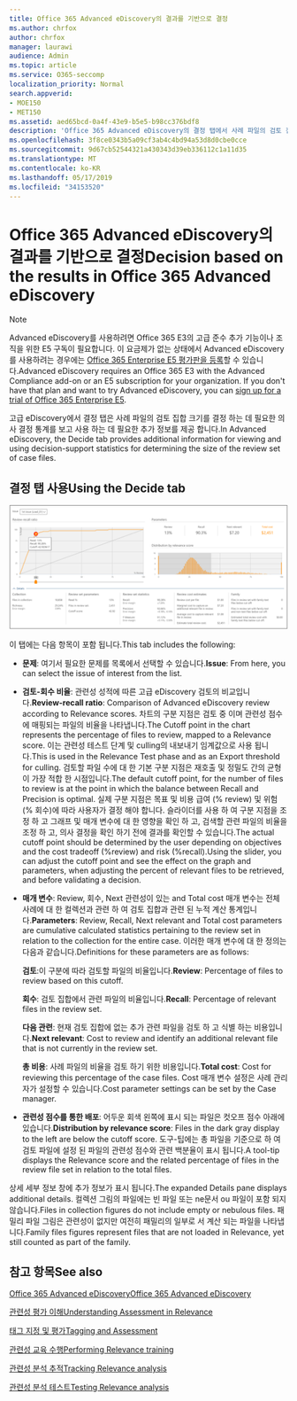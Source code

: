 ```yaml
---
title: Office 365 Advanced eDiscovery의 결과를 기반으로 결정
ms.author: chrfox
author: chrfox
manager: laurawi
audience: Admin
ms.topic: article
ms.service: O365-seccomp
localization_priority: Normal
search.appverid:
- MOE150
- MET150
ms.assetid: aed65bcd-0a4f-43e9-b5e5-b98cc376bdf8
description: 'Office 365 Advanced eDiscovery의 결정 탭에서 사례 파일의 검토 집합에 대 한 올바른 크기를 결정 하는 데 도움이 되는 데이터를 제공 하는 방법에 대해 알아봅니다. '
ms.openlocfilehash: 3f8ce0343b5a09cf3ab4c4bd94a53d8d0cbe0cce
ms.sourcegitcommit: 9d67cb52544321a430343d39eb336112c1a11d35
ms.translationtype: MT
ms.contentlocale: ko-KR
ms.lasthandoff: 05/17/2019
ms.locfileid: "34153520"
---
```

# <a name="decision-based-on-the-results-in-office-365-advanced-ediscovery"></a><span data-ttu-id="4febc-103">Office 365 Advanced eDiscovery의 결과를 기반으로 결정</span><span class="sxs-lookup"><span data-stu-id="4febc-103">Decision based on the results in Office 365 Advanced eDiscovery</span></span>

> [!NOTE]
> <span data-ttu-id="4febc-p101">Advanced eDiscovery를 사용하려면 Office 365 E3의 고급 준수 추가 기능이나 조직을 위한 E5 구독이 필요합니다. 이 요금제가 없는 상태에서 Advanced eDiscovery를 사용하려는 경우에는 [Office 365 Enterprise E5 평가판을 등록](https://go.microsoft.com/fwlink/p/?LinkID=698279)할 수 있습니다.</span><span class="sxs-lookup"><span data-stu-id="4febc-p101">Advanced eDiscovery requires an Office 365 E3 with the Advanced Compliance add-on or an E5 subscription for your organization. If you don't have that plan and want to try Advanced eDiscovery, you can [sign up for a trial of Office 365 Enterprise E5](https://go.microsoft.com/fwlink/p/?LinkID=698279).</span></span> 
  
 <span data-ttu-id="4febc-106">고급 eDiscovery에서 결정 탭은 사례 파일의 검토 집합 크기를 결정 하는 데 필요한 의사 결정 통계를 보고 사용 하는 데 필요한 추가 정보를 제공 합니다.</span><span class="sxs-lookup"><span data-stu-id="4febc-106">In Advanced eDiscovery, the Decide tab provides additional information for viewing and using decision-support statistics for determining the size of the review set of case files.</span></span> 
  
## <a name="using-the-decide-tab"></a><span data-ttu-id="4febc-107">결정 탭 사용</span><span class="sxs-lookup"><span data-stu-id="4febc-107">Using the Decide tab</span></span>

![관련성을 결정](media/f32fed89-f3b5-404a-90c7-ea25d2eb58a9.png)
  
<span data-ttu-id="4febc-109">이 탭에는 다음 항목이 포함 됩니다.</span><span class="sxs-lookup"><span data-stu-id="4febc-109">This tab includes the following:</span></span>
  
- <span data-ttu-id="4febc-110">**문제**: 여기서 필요한 문제를 목록에서 선택할 수 있습니다.</span><span class="sxs-lookup"><span data-stu-id="4febc-110">**Issue**: From here, you can select the issue of interest from the list.</span></span> 
    
- <span data-ttu-id="4febc-111">**검토-회수 비율**: 관련성 성적에 따른 고급 eDiscovery 검토의 비교입니다.</span><span class="sxs-lookup"><span data-stu-id="4febc-111">**Review-recall ratio**: Comparison of Advanced eDiscovery review according to Relevance scores.</span></span> <span data-ttu-id="4febc-112">차트의 구분 지점은 검토 중 이며 관련성 점수에 매핑되는 파일의 비율을 나타냅니다.</span><span class="sxs-lookup"><span data-stu-id="4febc-112">The Cutoff point in the chart represents the percentage of files to review, mapped to a Relevance score.</span></span> <span data-ttu-id="4febc-113">이는 관련성 테스트 단계 및 culling의 내보내기 임계값으로 사용 됩니다.</span><span class="sxs-lookup"><span data-stu-id="4febc-113">This is used in the Relevance Test phase and as an Export threshold for culling.</span></span> <span data-ttu-id="4febc-114">검토할 파일 수에 대 한 기본 구분 지점은 재호출 및 정밀도 간의 균형이 가장 적합 한 시점입니다.</span><span class="sxs-lookup"><span data-stu-id="4febc-114">The default cutoff point, for the number of files to review is at the point in which the balance between Recall and Precision is optimal.</span></span> <span data-ttu-id="4febc-115">실제 구분 지점은 목표 및 비용 급여 (% review) 및 위험 (% 회수)에 따라 사용자가 결정 해야 합니다. 슬라이더를 사용 하 여 구분 지점을 조정 하 고 그래프 및 매개 변수에 대 한 영향을 확인 하 고, 검색할 관련 파일의 비율을 조정 하 고, 의사 결정을 확인 하기 전에 결과를 확인할 수 있습니다.</span><span class="sxs-lookup"><span data-stu-id="4febc-115">The actual cutoff point should be determined by the user depending on objectives and the cost tradeoff (%review) and risk (%recall).Using the slider, you can adjust the cutoff point and see the effect on the graph and parameters, when adjusting the percent of relevant files to be retrieved, and before validating a decision.</span></span>
    
- <span data-ttu-id="4febc-116">**매개 변수**: Review, 회수, Next 관련성이 있는 and Total cost 매개 변수는 전체 사례에 대 한 컬렉션과 관련 하 여 검토 집합과 관련 된 누적 계산 통계입니다.</span><span class="sxs-lookup"><span data-stu-id="4febc-116">**Parameters**: Review, Recall, Next relevant and Total cost parameters are cumulative calculated statistics pertaining to the review set in relation to the collection for the entire case.</span></span> <span data-ttu-id="4febc-117">이러한 매개 변수에 대 한 정의는 다음과 같습니다.</span><span class="sxs-lookup"><span data-stu-id="4febc-117">Definitions for these parameters are as follows:</span></span>
    
    <span data-ttu-id="4febc-118">**검토**:이 구분에 따라 검토할 파일의 비율입니다.</span><span class="sxs-lookup"><span data-stu-id="4febc-118">**Review**: Percentage of files to review based on this cutoff.</span></span> 
    
    <span data-ttu-id="4febc-119">**회수**: 검토 집합에서 관련 파일의 비율입니다.</span><span class="sxs-lookup"><span data-stu-id="4febc-119">**Recall**: Percentage of relevant files in the review set.</span></span> 
    
    <span data-ttu-id="4febc-120">**다음 관련**: 현재 검토 집합에 없는 추가 관련 파일을 검토 하 고 식별 하는 비용입니다.</span><span class="sxs-lookup"><span data-stu-id="4febc-120">**Next relevant**: Cost to review and identify an additional relevant file that is not currently in the review set.</span></span> 
    
    <span data-ttu-id="4febc-121">**총 비용**: 사례 파일의 비율을 검토 하기 위한 비용입니다.</span><span class="sxs-lookup"><span data-stu-id="4febc-121">**Total cost**: Cost for reviewing this percentage of the case files.</span></span> <span data-ttu-id="4febc-122">Cost 매개 변수 설정은 사례 관리자가 설정할 수 있습니다.</span><span class="sxs-lookup"><span data-stu-id="4febc-122">Cost parameter settings can be set by the Case manager.</span></span>
    
- <span data-ttu-id="4febc-123">**관련성 점수를 통한 배포**: 어두운 회색 왼쪽에 표시 되는 파일은 컷오프 점수 아래에 있습니다.</span><span class="sxs-lookup"><span data-stu-id="4febc-123">**Distribution by relevance score**: Files in the dark gray display to the left are below the cutoff score.</span></span> <span data-ttu-id="4febc-124">도구-팁에는 총 파일을 기준으로 하 여 검토 파일에 설정 된 파일의 관련성 점수와 관련 백분율이 표시 됩니다.</span><span class="sxs-lookup"><span data-stu-id="4febc-124">A tool-tip displays the Relevance score and the related percentage of files in the review file set in relation to the total files.</span></span>
    
<span data-ttu-id="4febc-125">상세 세부 정보 창에 추가 정보가 표시 됩니다.</span><span class="sxs-lookup"><span data-stu-id="4febc-125">The expanded Details pane displays additional details.</span></span> <span data-ttu-id="4febc-126">컬렉션 그림의 파일에는 빈 파일 또는 ne문서 ou 파일이 포함 되지 않습니다.</span><span class="sxs-lookup"><span data-stu-id="4febc-126">Files in collection figures do not include empty or nebulous files.</span></span> <span data-ttu-id="4febc-127">패밀리 파일 그림은 관련성이 없지만 여전히 패밀리의 일부로 서 계산 되는 파일을 나타냅니다.</span><span class="sxs-lookup"><span data-stu-id="4febc-127">Family files figures represent files that are not loaded in Relevance, yet still counted as part of the family.</span></span>
  
## <a name="see-also"></a><span data-ttu-id="4febc-128">참고 항목</span><span class="sxs-lookup"><span data-stu-id="4febc-128">See also</span></span>

[<span data-ttu-id="4febc-129">Office 365 Advanced eDiscovery</span><span class="sxs-lookup"><span data-stu-id="4febc-129">Office 365 Advanced eDiscovery</span></span>](office-365-advanced-ediscovery.md)
  
[<span data-ttu-id="4febc-130">관련성 평가 이해</span><span class="sxs-lookup"><span data-stu-id="4febc-130">Understanding Assessment in Relevance</span></span>](assessment-in-relevance-in-advanced-ediscovery.md)
  
[<span data-ttu-id="4febc-131">태그 지정 및 평가</span><span class="sxs-lookup"><span data-stu-id="4febc-131">Tagging and Assessment</span></span>](tagging-and-relevance-training-in-advanced-ediscovery.md)
  
[<span data-ttu-id="4febc-132">관련성 교육 수행</span><span class="sxs-lookup"><span data-stu-id="4febc-132">Performing Relevance training</span></span>](tagging-and-assessment-in-advanced-ediscovery.md)
  
[<span data-ttu-id="4febc-133">관련성 분석 추적</span><span class="sxs-lookup"><span data-stu-id="4febc-133">Tracking Relevance analysis</span></span>](track-relevance-analysis-in-advanced-ediscovery.md)
  
[<span data-ttu-id="4febc-134">관련성 분석 테스트</span><span class="sxs-lookup"><span data-stu-id="4febc-134">Testing Relevance analysis</span></span>](test-relevance-analysis-in-advanced-ediscovery.md)

